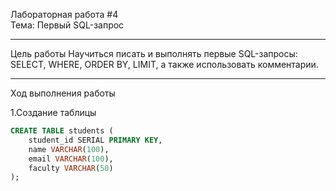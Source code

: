  Лабораторная работа #4  
Тема: Первый SQL-запрос  

---

 Цель работы
Научиться писать и выполнять первые SQL-запросы: SELECT, WHERE, ORDER BY, LIMIT, а также использовать комментарии.

---

 Ход выполнения работы

1.Создание таблицы
   ```sql
   CREATE TABLE students (
       student_id SERIAL PRIMARY KEY,
       name VARCHAR(100),
       email VARCHAR(100),
       faculty VARCHAR(50)
   );

